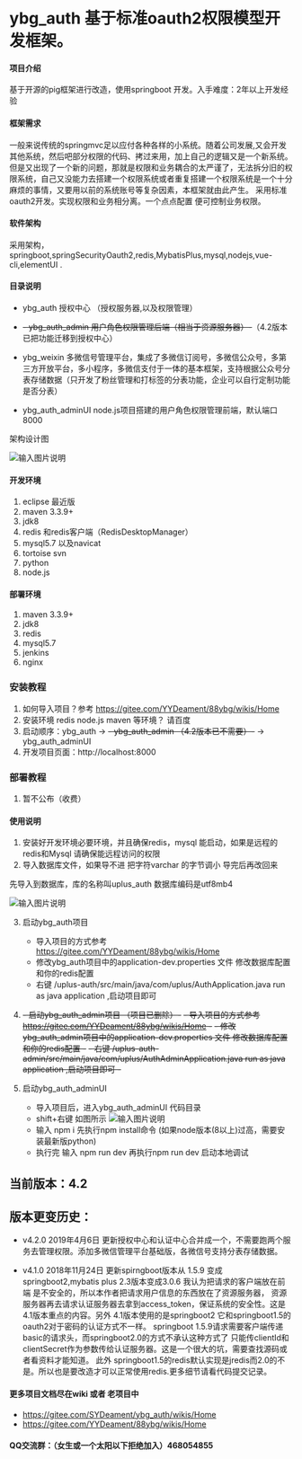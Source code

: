 # ybg_auth 基于标准oauth2权限模型开发框架。

#### 项目介绍

基于开源的pig框架进行改造，使用springboot 开发。入手难度：2年以上开发经验
#### 框架需求
一般来说传统的springmvc足以应付各种各样的小系统。随着公司发展,又会开发其他系统，然后吧部分权限的代码、拷过来用，加上自己的逻辑又是一个新系统。但是又出现了一个新的问题，那就是权限和业务耦合的太严谨了，无法拆分旧的权限系统，自己又没能力去搭建一个权限系统或者重复搭建一个权限系统是一个十分麻烦的事情，又要用以前的系统账号等复杂因素，本框架就由此产生。
采用标准oauth2开发。实现权限和业务相分离。一个点点配置 便可控制业务权限。

#### 软件架构
采用架构，springboot,springSecurityOauth2,redis,MybatisPlus,mysql,nodejs,vue-cli,elementUI .

#### 目录说明
 * ybg_auth 授权中心 （授权服务器,以及权限管理）

 * ~~- ybg_auth_admin  用户角色权限管理后端（相当于资源服务器）-~~（4.2版本已把功能迁移到授权中心）

 * ybg_weixin 多微信号管理平台，集成了多微信订阅号，多微信公众号，多第三方开放平台，多小程序，多微信支付于一体的基本框架，支持根据公众号分表存储数据（只开发了粉丝管理和打标签的分表功能，企业可以自行定制功能是否分表）

 * ybg_auth_adminUI node.js项目搭建的用户角色权限管理前端，默认端口8000


架构设计图


![输入图片说明](https://images.gitee.com/uploads/images/2018/1006/212322_937ce663_880593.png "Untitled Diagram.png")

#### 开发环境
1. eclipse 最近版
2. maven 3.3.9+
3. jdk8
4. redis 和redis客户端（RedisDesktopManager）
5. mysql5.7 以及navicat 
6. tortoise svn
7. python
8. node.js

#### 部署环境
1. maven 3.3.9+
2. jdk8
3. redis 
4. mysql5.7 
5. jenkins
6. nginx

### 安装教程

1. 如何导入项目？参考 https://gitee.com/YYDeament/88ybg/wikis/Home
2. 安装环境 redis node.js maven 等环境？ 请百度
3. 启动顺序：ybg_auth ->  ~~- ybg_auth_admin （4.2版本已不需要）-~~  -> ybg_auth_adminUI 
4. 开发项目页面：http://localhost:8000 

### 部署教程
1. 暂不公布（收费）


#### 使用说明
1. 安装好开发环境必要环境，并且确保redis，mysql 能启动，如果是远程的redis和Mysql 请确保能远程访问的权限
2. 导入数据库文件，如果导不进 把字符varchar 的字节调小 导完后再改回来

先导入到数据库，库的名称叫uplus_auth 数据库编码是utf8mb4

![输入图片说明](https://images.gitee.com/uploads/images/2018/1007/091517_aec68b78_880593.png "屏幕截图.png")

3. 启动ybg_auth项目
   - 导入项目的方式参考 https://gitee.com/YYDeament/88ybg/wikis/Home
   - 修改ybg_auth项目中的application-dev.properties 文件 修改数据库配置和你的redis配置
   - 右键   /uplus-auth/src/main/java/com/uplus/AuthApplication.java    run as java application ,启动项目即可

4. ~~- 启动ybg_auth_admin项目 （项目已删除）-~~
   ~~-  导入项目的方式参考 https://gitee.com/YYDeament/88ybg/wikis/Home -~~
   ~~-  修改ybg_auth_admin项目中的application-dev.properties 文件 修改数据库配置和你的redis配置 -~~
   ~~-  右键  /uplus-auth-admin/src/main/java/com/uplus/AuthAdminApplication.java    run as java application ,启动项目即可 -~~

5. 启动ybg_auth_adminUI 
   - 导入项目后，进入ybg_auth_adminUI 代码目录
   -  shift+右键 如图所示 
![输入图片说明](https://images.gitee.com/uploads/images/2018/1007/094404_4aceac98_880593.png "屏幕截图.png")
   -  输入 npm i 先执行npm install命令 (如果node版本(8以上)过高，需要安装最新版python)
   -  执行完 输入 npm run dev 再执行npm run dev 启动本地调试



## 当前版本：4.2

## 版本更变历史：
 - v4.2.0 2019年4月6日 更新授权中心和认证中心合并成一个，不需要跑两个服务去管理权限。添加多微信管理平台基础版，各微信号支持分表存储数据。

 - v4.1.0 2018年11月24日 更新spirngboot版本从 1.5.9 变成 springboot2,mybatis plus 2.3版本变成3.0.6 我认为把请求的客户端放在前端 是不安全的，所以本作者把请求用户信息的东西放在了资源服务器，
 资源服务器再去请求认证服务器去拿到access_token，保证系统的安全性。这是4.1版本重点的内容。另外 4.1版本使用的是springboot2 它和springboot1.5的oauth2对于密码的认证方式不一样。
springboot 1.5.9请求需要客户端传递basic的请求头，而springboot2.0的方式不承认这种方式了 只能传clientId和clientSecret作为参数传给认证服务器。这是一个很大的坑，需要查找源码或者看资料才能知道。
此外 springboot1.5的redis默认实现是jredis而2.0的不是。所以也是要改造才可以正常使用redis.更多细节请看代码提交记录。
    

#### 更多项目文档尽在wiki 或者 老项目中
 - https://gitee.com/SYDeament/ybg_auth/wikis/Home
 - https://gitee.com/YYDeament/88ybg/wikis/Home

#### QQ交流群：（女生或一个太阳以下拒绝加入）468054855

